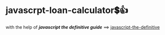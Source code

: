 # javascrpt-loan-calculator:heavy_dollar_sign::+1:                                                                                                                                                                                                                                                                                                                      
with the help of **_javascript the definitive guide_** ==>
<a href="https://www.oreilly.com/library/view/javascript-the-definitive/0596101996/">javascript-the-definitive</a>
 
